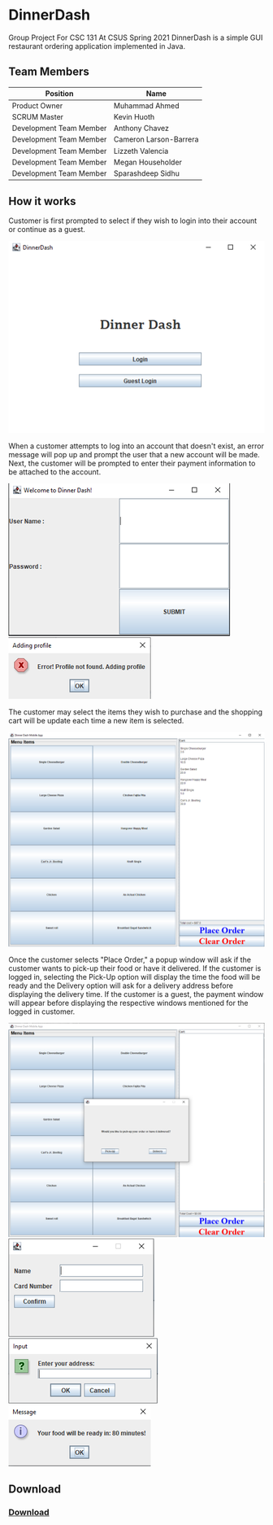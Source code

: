 # DinnerDash
Group Project For CSC 131 At CSUS Spring 2021
DinnerDash is a simple GUI restaurant ordering application implemented in Java.  

## Team Members

| Position       	        | Name                     |
|-------------------------|--------------------------|
| Product Owner  	        | Muhammad Ahmed           |
| SCRUM Master   	        | Kevin Huoth              |
| Development Team Member | Anthony Chavez           |
| Development Team Member | Cameron Larson-Barrera   |
| Development Team Member | Lizzeth Valencia	       |
| Development Team Member | Megan Householder        |
| Development Team Member | Sparashdeep Sidhu        |

## How it works
<p>Customer is first prompted to select if they wish to login into their account or continue as a guest.</p>
<img alt="features" src="https://github.com/A3Chavez/DinnerDash/blob/master/assets/Login_option_window.PNG" />

<p>When a customer attempts to log into an account that doesn't exist, an error message will pop up and prompt the 
user that a new account will be made. Next, the customer will be prompted to enter their payment information to be attached to the account.</p>
<img alt="features" src="https://github.com/A3Chavez/DinnerDash/blob/master/assets/Login_window.PNG" />
<img alt="features" src="https://github.com/A3Chavez/DinnerDash/blob/master/assets/adding_profile_popup.PNG" />

<p>The customer may select the items they wish to purchase and the shopping cart will be update each time a new item is selected.</p>
<img alt="features" src="https://github.com/A3Chavez/DinnerDash/blob/master/assets/Application_window_cart_filled.PNG" />

<p>Once the customer selects "Place Order," a popup window will ask if the customer wants to pick-up their food or have it delivered. 
If the customer is logged in, selecting the Pick-Up option will display the time the food will be ready and the Delivery option will 
ask for a delivery address before displaying the delivery time. If the customer is a guest, the payment window will appear before displaying 
the respective windows mentioned for the logged in customer.</p>
<img alt="features" src="https://github.com/A3Chavez/DinnerDash/blob/master/assets/delivery_option_window.PNG" />
<img alt="features" src="https://github.com/A3Chavez/DinnerDash/blob/master/assets/payment_window.PNG" />
<img alt="features" src="https://github.com/A3Chavez/DinnerDash/blob/master/assets/delivery_address_window.PNG" />
<img alt="features" src="https://github.com/A3Chavez/DinnerDash/blob/master/assets/cookTime_window.PNG" />


## Download

### [Download](https://github.com/A3Chavez/DinnerDash/releases)
